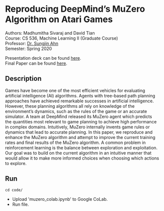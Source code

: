 
# Reproducing DeepMind’s MuZero Algorithm on Atari Games

Authors: Madhumitha Sivaraj and David Tian <br/>
Course: CS 536, Machine Learning II (Graduate Course) <br/>
Professor: [Dr. Sungjin Ahn](https://sungjinahn.com/) <br/>
Semester: Spring 2020

Presentation deck can be found [here](https://github.com/madhusivaraj/muzero/blob/master/Presentation%20Deck.pdf). <br>
Final Paper can be found [here](https://github.com/madhusivaraj/muzero/blob/master/Reproducing%20and%20Enhancing%20DeepMind%E2%80%99s%20MuZero.pdf). 

## Description
Games have become one of the most efficient vehicles for evaluating artificial intelligence (AI) algorithms. Agents with tree-based path planning approaches have achieved remarkable successes in artificial intelligence. However, these planning algorithms all rely on knowledge of the environment’s dynamics, such as the rules of the game or an accurate simulator. A team at DeepMind released its MuZero agent which predicts the quantities most relevant to game planning to achieve high performance in complex domains. Intuitively, MuZero internally invents game rules or dynamics that lead to accurate planning. In this paper, we reproduce and enhance the MuZero algorithm and attempt to improve the current training rates and final results of the MuZero algorithm. A common problem in reinforcement learning is the balance between exploration and exploitation. Our goal was to build on the current algorithm in an intuitive manner that would allow it to make more informed choices when choosing which actions to explore.

## Run
```
cd code/
```
- Upload 'muzero_colab.ipynb' to Google CoLab.
- Run file.
